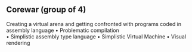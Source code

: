 <h2>Corewar (group of 4)</h2> 
                                           
Creating a virtual arena and getting confronted with programs coded in assembly language
  • Problematic compilation <br>
  • Simplistic assembly type language
  • Simplistic Virtual Machine
  • Visual rendering
